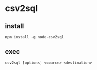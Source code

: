 # csv2sql

## install

```
npm install -g node-csv2sql
```

## exec

```
csv2sql [options] <source> <destination>
```
